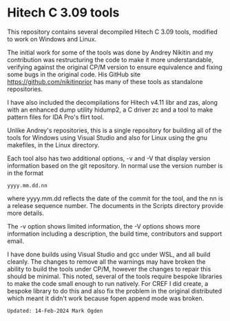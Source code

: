 # Hitech C 3.09 tools

This repository contains several decompiled Hitech C 3.09 tools, modified to work on Windows and Linux.

The initial work for some of the tools was done by Andrey Nikitin and my contribution was restructuring the code to make it more understandable, verifying against the original CP/M version to ensure equivalence and fixing some bugs in the original code. His GitHub site https://github.com/nikitinprior has many of these tools as standalone repositories.

I have also included the decompilations for Hitech v4.11 libr and zas, along with an enhanced dump utility hidump2, a C driver zc and a tool to make pattern files for IDA Pro's flirt  tool.

Unlike Andrey's repositories, this is a single repository for building all of the tools for Windows using Visual Studio and also for Linux using the gnu makefiles, in the Linux directory.

Each tool also has two additional options, -v and -V that display version information based on the git repository. In normal use the version number is in the format

```
yyyy.mm.dd.nn
```

where yyyy.mm.dd reflects the date of the commit for the tool, and the nn is a release sequence number. The documents in the Scripts directory provide more details.

The -v option shows limited information, the -V options shows more information including a description, the build time, contributors and support email.

I have done builds using Visual Studio and gcc under WSL,  and all build cleanly. The changes to remove all the warnings may have broken the ability to build the tools under CP/M, however the changes to repair this should be minimal. This noted, several of the tools require bespoke libraries to make the code small enough to run natively. For CREF I did create, a bespoke library to do this and also fix the problem in the original distributed which meant it didn't work because fopen append mode was broken.

```
Updated: 14-Feb-2024 Mark Ogden
```

